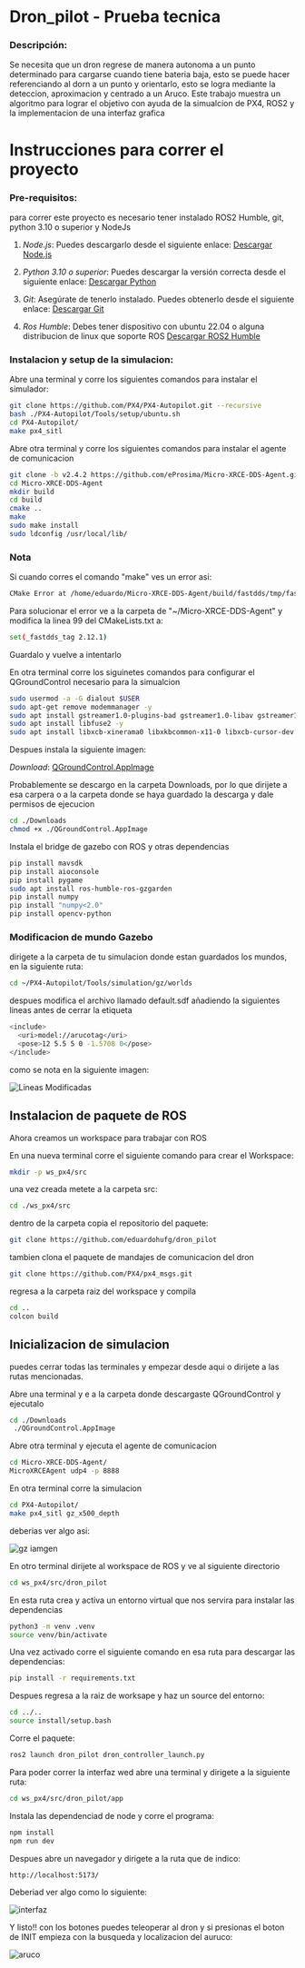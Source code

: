 # Dron_pilot - Prueba tecnica

### Descripción:

Se necesita que un dron regrese de manera autonoma a un punto determinado para cargarse cuando tiene bateria baja, esto se puede hacer referenciando al dorn a un punto y orientarlo, esto se logra mediante la deteccion, aproximacion y centrado a un Aruco. Este trabajo muestra un algoritmo para lograr el objetivo con ayuda de la simualcion de PX4, ROS2 y la implementacion de una interfaz grafica

# Instrucciones para correr el proyecto
### Pre-requisitos:

para correr este proyecto es necesario tener instalado ROS2 Humble, git, python 3.10 o superior y NodeJs

1. *Node.js*: Puedes descargarlo desde el siguiente enlace:
   [Descargar Node.js](https://nodejs.org/en/download/package-manager)

2. *Python 3.10 o superior*: Puedes descargar la versión correcta desde el siguiente enlace:
   [Descargar Python](https://www.python.org/downloads/)

3. *Git*: Asegúrate de tenerlo instalado. Puedes obtenerlo desde el siguiente enlace:
   [Descargar Git](https://git-scm.com/downloads)

4. *Ros Humble*: Debes tener dispositivo con ubuntu 22.04 o alguna distribucion de linux que soporte ROS
    [Descargar ROS2 Humble](https://docs.ros.org/en/humble/Installation.html)

### Instalacion y setup de la simulacion:

Abre una terminal y corre los siguientes comandos para instalar el simulador:

```bash
git clone https://github.com/PX4/PX4-Autopilot.git --recursive
bash ./PX4-Autopilot/Tools/setup/ubuntu.sh
cd PX4-Autopilot/
make px4_sitl
```

Abre otra terminal y corre los siguientes comandos para instalar el agente de comunicacion

```bash
git clone -b v2.4.2 https://github.com/eProsima/Micro-XRCE-DDS-Agent.git
cd Micro-XRCE-DDS-Agent
mkdir build
cd build
cmake ..
make
sudo make install
sudo ldconfig /usr/local/lib/
```

### Nota

Si cuando corres el comando "make" ves un error asi: 

```bash
CMake Error at /home/eduardo/Micro-XRCE-DDS-Agent/build/fastdds/tmp/fastdds-gitclone.cmake:40 (message): Failed to checkout tag: '2.12.x'
```

Para solucionar el error ve a la carpeta de "~/Micro-XRCE-DDS-Agent" y modifica la linea 99 del CMakeLists.txt a:

```bash
set(_fastdds_tag 2.12.1)
```

Guardalo y vuelve a intentarlo

En otra terminal corre los siguinetes comandos para configurar el QGroundControl necesario para la simualcion

```bash
sudo usermod -a -G dialout $USER
sudo apt-get remove modemmanager -y
sudo apt install gstreamer1.0-plugins-bad gstreamer1.0-libav gstreamer1.0-gl -y
sudo apt install libfuse2 -y
sudo apt install libxcb-xinerama0 libxkbcommon-x11-0 libxcb-cursor-dev -y
```

Despues instala la siguiente imagen:

*Download*:
   [QGroundControl.AppImage](https://d176tv9ibo4jno.cloudfront.net/latest/QGroundControl.AppImage)

Probablemente se descargo en la carpeta Downloads, por lo que dirijete a esa carpera o a la carpeta donde se haya guardado la descarga y dale permisos de ejecucion

```bash
cd ./Downloads
chmod +x ./QGroundControl.AppImage
```

Instala el bridge de gazebo con ROS y otras dependencias

```bash
pip install mavsdk
pip install aioconsole
pip install pygame
sudo apt install ros-humble-ros-gzgarden
pip install numpy
pip install "numpy<2.0"
pip install opencv-python
```

### Modificacion de mundo Gazebo

dirigete a la carpeta de tu simulacion donde estan guardados los mundos, en la siguiente ruta: 

```bash
cd ~/PX4-Autopilot/Tools/simulation/gz/worlds
```

despues modifica el archivo llamado default.sdf añadiendo la siguientes lineas antes de cerrar la etiqueta </world>

```bash
<include>
  <uri>model://arucotag</uri>
  <pose>12 5.5 5 0 -1.5708 0</pose>
</include>
```

como se nota en la siguiente imagen:

![Lineas Modificadas](assets/s1.png)

## Instalacion de paquete de ROS

Ahora creamos un workspace para trabajar con ROS

En una nueva terminal corre el siguiente comando para crear el Workspace:

```bash
mkdir -p ws_px4/src
```

una vez creada metete a la carpeta src:

```bash
cd ./ws_px4/src
```

dentro de la carpeta copia el repositorio del paquete:

```bash
git clone https://github.com/eduardohufg/dron_pilot
```

tambien clona el paquete de mandajes de comunicacion del dron

```bash
git clone https://github.com/PX4/px4_msgs.git
```

regresa a la carpeta raiz del workspace y compila

```bash
cd ..
colcon build
```

## Inicializacion de simulacion

puedes cerrar todas las terminales y empezar desde aqui o dirijete a las rutas mencionadas.

Abre una terminal y e a la carpeta donde descargaste QGroundControl y ejecutalo

```bash
cd ./Downloads
 ./QGroundControl.AppImage 
```

Abre otra terminal y ejecuta el agente de comunicacion

```bash
cd Micro-XRCE-DDS-Agent/
MicroXRCEAgent udp4 -p 8888
```

En otra terminal corre la simulacion

```bash
cd PX4-Autopilot/
make px4_sitl gz_x500_depth
```

deberias ver algo asi:

![gz iamgen](assets/s2.png)

En otro terminal dirijete al workspace de ROS y ve al siguiente directorio

```bash
cd ws_px4/src/dron_pilot
```

En esta ruta crea y activa un entorno virtual que nos servira para instalar las dependencias

```bash
python3 -m venv .venv
source venv/bin/activate
```

Una vez activado corre el siguiente comando en esa ruta para descargar las dependencias:

```bash
pip install -r requirements.txt
```

Despues regresa a la raiz de worksape y haz un source del entorno:

```bash
cd ../..
source install/setup.bash
```

Corre el paquete:

```bash
ros2 launch dron_pilot dron_controller_launch.py
```

Para poder correr la interfaz wed abre una terminal y dirigete a la siguiente ruta:

```bash
cd ws_px4/src/dron_pilot/app
```

Instala las dependenciad de node y corre el programa:

```bash
npm install
npm run dev
```

Despues abre un navegador y dirigete a la ruta que de indico: 

```bash
http://localhost:5173/
```

Deberiad ver algo como lo siguiente:

![interfaz](assets/s3.png)

Y listo!! con los botones puedes teleoperar al dron y si presionas el boton de INIT empieza con la busqueda y localizacion del auruco:


![aruco](assets/s4.png)





